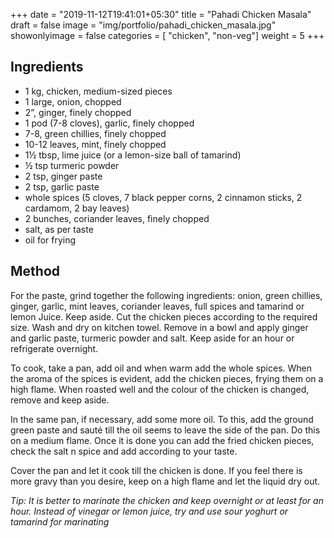
+++
date = "2019-11-12T19:41:01+05:30"
title = "Pahadi Chicken Masala"
draft = false
image = "img/portfolio/pahadi_chicken_masala.jpg"
showonlyimage = false
categories = [ "chicken", "non-veg"] 
weight = 5
+++


<!--more-->

## Ingredients

- 1 kg, chicken, medium-sized pieces
- 1 large, onion, chopped
- 2”, ginger, finely chopped
- 1 pod (7-8 cloves), garlic, finely chopped
- 7-8, green chillies, finely chopped
- 10-12 leaves, mint, finely chopped
- 1½ tbsp, lime juice (or a lemon-size ball of tamarind)
- ½ tsp turmeric powder
- 2 tsp, ginger paste
- 2 tsp, garlic paste
- whole spices (5 cloves, 7 black pepper corns, 2 cinnamon sticks, 2 cardamom, 2 bay leaves)
- 2 bunches, coriander leaves, finely chopped
- salt, as per taste
- oil for frying

## Method

For the paste, grind together the following ingredients: onion, green chillies, ginger, garlic, mint leaves, coriander leaves, full spices and tamarind or lemon Juice. Keep aside.
Cut the chicken pieces according to the required size. Wash and dry on kitchen towel. Remove in a bowl and apply ginger and garlic paste, turmeric powder and salt. Keep aside for an hour or refrigerate overnight.

To cook, take a pan, add oil and when warm add the whole spices. When the aroma of the spices is evident, add the chicken pieces, frying them on a high flame. When roasted well and the colour of the chicken is changed, remove and keep aside.

In the same pan, if necessary, add some more oil. To this, add the ground green paste and sauté till the oil seems to leave the side of the pan. Do this on a medium flame. Once it is done you can add the fried chicken pieces, check the salt n spice and add according to your taste.

Cover the pan and let it cook till the chicken is done. If you feel there is more gravy than you desire, keep on a high flame and let the liquid dry out.

*Tip: It is better to marinate the chicken and keep overnight or at least for an hour. Instead of vinegar or lemon juice, try and use sour yoghurt or tamarind for marinating*
